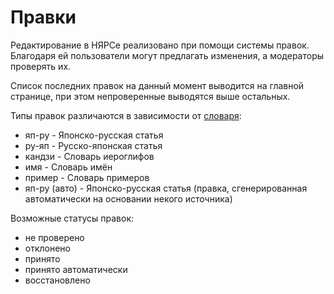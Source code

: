 # Правки

Редактирование в НЯРСе реализовано при помощи системы правок. Благодаря ей пользователи могут предлагать изменения, а модераторы проверять их.

Список последних правок на данный момент выводится на главной странице, при этом непроверенные выводятся выше остальных.

Типы правок различаются в зависимости от [словаря](/main/Словари.html):

- яп-ру - Японско-русская статья
- ру-яп - Русско-японская статья
- кандзи - Словарь иероглифов
- имя - Словарь имён
- пример - Словарь примеров
- яп-ру (авто) - Японско-русская статья (правка, сгенерированная автоматически на основании некого источника)

Возможные статусы правок:

- не проверено
- отклонено
- принято
- принято автоматически
- восстановлено
